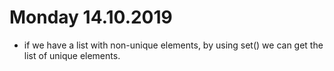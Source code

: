 # Monday 14.10.2019

- if we have a list with non-unique elements, by using set() we can get the list of unique elements.

